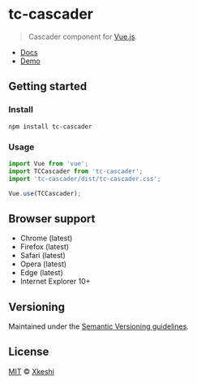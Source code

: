 # tc-cascader

> Cascader component for [Vue.js](https://vuejs.org/).

- [Docs](docs/index.md)
- [Demo](https://xkeshi.github.io/eks/#/components/cascader)

## Getting started

### Install

```shell
npm install tc-cascader
```

### Usage

```js
import Vue from 'vue';
import TCCascader from 'tc-cascader';
import 'tc-cascader/dist/tc-cascader.css';

Vue.use(TCCascader);
```

## Browser support

- Chrome (latest)
- Firefox (latest)
- Safari (latest)
- Opera (latest)
- Edge (latest)
- Internet Explorer 10+

## Versioning

Maintained under the [Semantic Versioning guidelines](http://semver.org).

## License

[MIT](http://opensource.org/licenses/MIT) © [Xkeshi](http://xkeshi.com)
